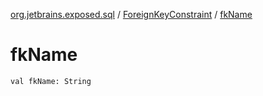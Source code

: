 [org.jetbrains.exposed.sql](../index.md) / [ForeignKeyConstraint](index.md) / [fkName](.)

# fkName

`val fkName: String`